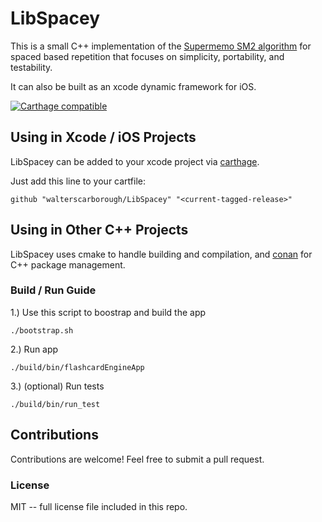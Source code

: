 # LibSpacey

This is a small C++ implementation of the [Supermemo SM2 algorithm](https://www.supermemo.com/english/ol/sm2.htm) for spaced based repetition that focuses on simplicity, portability, and testability.

It can also be built as an xcode dynamic framework for iOS. 

[![Carthage compatible](https://img.shields.io/badge/Carthage-compatible-4BC51D.svg?style=flat)](https://github.com/Carthage/Carthage)

## Using in Xcode / iOS Projects

LibSpacey can be added to your xcode project via [carthage](https://github.com/Carthage/Carthage).

Just add this line to your cartfile:

```
github "walterscarborough/LibSpacey" "<current-tagged-release>"
```

## Using in Other C++ Projects

LibSpacey uses cmake to handle building and compilation, and [conan](https://github.com/conan-io/conan) for C++ package management.

### Build / Run Guide

1.) Use this script to boostrap and build the app
```
./bootstrap.sh
```

2.) Run app

```
./build/bin/flashcardEngineApp
```

3.) (optional) Run tests

```
./build/bin/run_test
```

## Contributions

Contributions are welcome! Feel free to submit a pull request.

### License

MIT -- full license file included in this repo.
